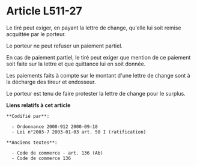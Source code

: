 # Article L511-27

Le tiré peut exiger, en payant la lettre de change, qu'elle lui soit remise acquittée par le porteur.

Le porteur ne peut refuser un paiement partiel.

En cas de paiement partiel, le tiré peut exiger que mention de ce paiement soit faite sur la lettre et que quittance lui en
soit donnée.

Les paiements faits à compte sur le montant d'une lettre de change sont à la décharge des tireur et endosseur.

Le porteur est tenu de faire protester la lettre de change pour le surplus.

**Liens relatifs à cet article**

	**Codifié par**:

	  - Ordonnance 2000-912 2000-09-18
	  - Loi n°2003-7 2003-01-03 art. 50 I (ratification)

	**Anciens textes**:

	  - Code de commerce - art. 136 (Ab)
	  - Code de commerce 136
